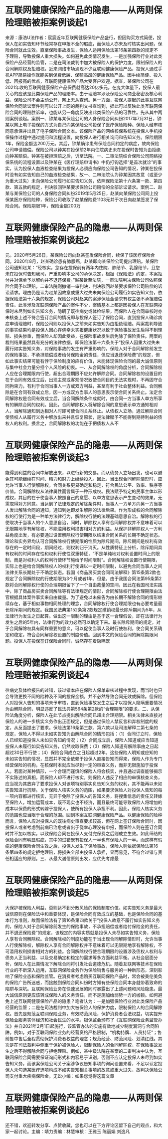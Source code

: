 # 互联网健康保险产品的隐患——从两则保险理赔被拒案例谈起1

来源：康浩U法作者：宸宸近年互联网健康保险产品盛行，但因购买方式简便，投保人在如实告知环节经常存在申报不全的瑕疵，而保险人亦未及时核实出问题，保险合同就此生效。直至保险事故发生，保险人适用保险法第16条第四款的规定不予理赔，导致投保人重大损失。如何避免此类情况发生，一是加强保险行业对此类保险产品经营的监管，二是在司法裁判中加大被保险人的保护力度，限制保险人的合同解除权及拒赔权。近来网络市场涌现不少互联网健康保险产品，投保人通过手机APP简易操作就能买到保费低廉、保额高昂的健康保险产品。因手续简便、投入低、回报高的优点，互联网健康保险产品大受客户欢迎。据查，某保险公司在2021年收的互联网健康保险产品保费就高达20亿多元。在庞大体量下，投保人最关心的应该是此类保险产品的理赔率。由于理赔率涉及保险公司商业秘密及核心利益，保险公司不会主动公开，网上无从查询。另一方面，投保人提起的此类互联网保险合同诉讼案件则可以公开上网的裁判文书查询到，据此可以反映此类互联网保险合同的理赔胜诉率，也能从另一角度反映出此类保险产品的可靠性。先从其中两则案例谈起。案例一、钟某与某保险公司的人身保险合同纠纷2017年7月31日，钟某以网上电子投保的方式为自己向某保险公司投保了医疗保险险种。保险人经审核同意承保并出具了电子保险合同文本。该保险产品的网络核保系统在投保人手机投保操作过程中通过提问和流程设置，向投保人进行相关询问和告知义务。保险期限1年，保险金额达200万元。其后，钟某确诊患有保险合同约定的病症，故向保险公司申请赔偿。保险公司以钟某在投保前2年内住院病史未在投保时告知为由拒绝向钟某赔偿。钟某在被拒理赔之后，诉至法院。一、二审法院结合保险公司网络投保系统的流程设置以及钟某在《医疗理赔申请书》中仍打钩选择“是首次就诊”的事实，认为投保人血液检查结果为投保人必须应向保险公司告知的情况，钟某在投保时没有如实告知自己的血液检查结果，故一、二审法院认为钟某因其故意（或至少为重大过失）未向保险公司履行如实告知义务，依照保险法第十六条第一款、第四款、第五款的规定，判决驳回钟某要求保险公司赔偿的全部诉讼请求。案例二、赵某与某保险公司的人身保险合同纠纷2019年5月25日，赵某向某保险公司网上投保某医疗保险险种，保险公司收取了赵某保险费1103元并于次日向赵某签发了保险合同。保险期限1年，保险金额200万

# 互联网健康保险产品的隐患——从两则保险理赔被拒案例谈起2

元。2020年5月26日，某保险公司向赵某签发保险合同，续保了该医疗保险合同。2020年8月，赵某确诊患有肺腺癌，赵某即向某保险公司提出理赔。某保险公司通知赵某：“经核实，您存在投保前有两年内住院、肺结节、乳腺结节，且您未在投保时告知我司，严重影响本公司的承保决定，根据《保险法》约定，本案拒付并对保单予以解约并不退还保费。”赵某诉至法院，一审法院判决保险公司依照保险合同予以理赔，二审法院则撤销一审判决，判决驳回赵某要求保险公司赔偿的诉讼请求。理由仍是认为赵某因故意或重大过失未向保险公司履行如实告知义务，依据保险法第十六条的规定，保险公司对赵某的案涉保险金请求有权主张不承担赔偿责任。此类涉及互联网保险产品的案件不少，案情基本上都是因投保人在互联网投保时未尽到如实告知义务，隐瞒了既往病史或体检结果，而保险人在合同审核时亦未核查上述不符合签订合同的情况即与投保人签订了保险合同，直到投保人确诊病症申请理赔时，保险公司则以投保人之前未如实告知为由拒绝理赔。两案裁判导致的事实结果均是投保人因心存侥幸未实报健康状况以致于保险事故发生后得不到理赔、损失惨重，而保险人却因此受益，在保险事故发生后免除了保险责任。两案的裁判结果虽然具有充分的法律依据，即保险法第十六条关于“投保人因重大过失未履行如实告知义务，对保险事故的发生有严重影响的，保险人对于合同解除前发生的保险事故，不承担赔偿或者给付保险金的责任，但应当退还保险费”的规定，但如此事实结果可能有悖于保险制度的应有价值，未能体现保险合同的最大诚信原则与集中社会力量分担个人风险的初衷。一、从合同解除权的角度分析，合同解除权人应在合理期限内行使，超出合理期限不应允许解除合同。合同解除权的设置目的在于合同有效成立后，出现主观或客观情况致使合同目的无法实现时，不再固守合同拘束力，有利于合同当事人一方或双方利益，甚至有利于社会整体利益。合同解除是在合同有效成立后，因一方或双方当事人的意思表示使合同关系终止。法定合同解除权是合同有效成立后，当合同解除条件成就时，由合同一方当事人单方所享有的解除合同的权利。因此，合同解除权人将解除合同的意思表示单方通知相对人，当解除通知到达相对人时即可使合同关系终止。从债权人立场，通过解除合同使债权人从履行义务中解放出来并且恢复原状，是法律赋予不能得到期待利益的债权人的权利。换言之，合同解除权的功能在于把债权人从不

# 互联网健康保险产品的隐患——从两则保险理赔被拒案例谈起3

能得到利益的合同中解放出来，以进行新的交易。而从债务人立场出发，也可以避免其可能继续在时间、精力和财力上继续投入。因此，当出现合同解除情形时，应允许当事人行使解除权，合同关系更易确定和稳定，符合民法公平、效率、秩序等价值。合同解除权从法律属性而言属于一种形成权。民法赋予特定的民事主体以形成权，其目的在于使当事人按照自己的意愿、以单方意思表示产生变动的效果，无需取得对方同意。当达到了法律规定的解除条件时，当事人一方单方向另一方当事人发出解除合同的通知，通知到达即发生解除的法律后果。作为形成权的合同解除权的行使行为是一种单方法律行为，解除权行使的法理基础意思自治。解除权的行使取决于当事人的个人意思自治，同时，解除权人享有合同解除权并不意味着可以无限期地享有解除权，不能滥用权利损害相对方的利益。从保护非解除权人一方利益角度出发，有必要通过设置解除权行使期限以结束合同关系的长期不确定状态。理论和实务界均认可合同解除权行使期限的性质为除斥期间，除斥期间是权利有效存在的一定时间段，期间经过，则权利归于消灭。从性质特征上分析，除斥期间具有权利的时间存在性和权利行使性双重特征，“不是单纯地对权利设置时间上的限制，而是对权利人的权利行使环节施给予时间限制”。合同解除权设置行使期限，实际上也是给合同解除权人的权利行使课以一定时间限制，以避免合同当事人之间法律关系长期处于不确定状态。我国《商品房买卖合同司法解释》第15条第2款也规定了合同解除权的行使期限为3个月或者1年。但是，由于我国合同法第95条第2款将合同解除权行使的合理期限留下了一个自由裁量的空间，因此在我国司法实践中，除了商品房买卖合同解除等有法律规定的情形，合同解除权行使合理期限由法官根据具体案件事实来自由裁量。为了避免以未催告为由长期不解除合同的情形继续存在，基于相似事物相同处理的理念，合同解除权行使合理期限也有必要考量最长除斥期间的规定。我国民法典第152条第2款规定撤销权最长除斥期间为5年，从法律行为发生之日起算。做出这一限制的理由是基于这一合理假设，即在法律行为发生之后的5年内，法律行为的效力必然可以确定下来。最长除斥期间的规定，对于合同解除权具有同样重要的意义，可以促使当事人及时行使权利，使合同关系确定和稳定，符合合同解除权设置的制度价值。回到本文的保险合同的解除期限问题。投保人在投保签订保险合同时，诚然存在着隐瞒既

# 互联网健康保险产品的隐患——从两则保险理赔被拒案例谈起4

往病史及体检报告的过错，该过错本应在保险人保单审核过程中发现，而当时也只会导致更换不同的险种及不同的投保金额，并不必然导致合同无效或解除。但保险人对投保人告知的事项未予审核，直到保险事故发生之后才以投保人隐瞒重要情况为由解除合同，明显违反了民法典第564条第2款的“合理期限”的要求。二、从保险法角度分析，保险人在此节点提出解除合同已超出合理期限。相关法律未直接对保险人的进一步核实义务作出正面规定，但是通过保险人禁反言和弃权制度的规定，从反面提出了要求。保险法第16条第三款、第六款以及司法解释二第七条的规定，保险人不得以未如实告知为由解除合同的情形包括：（1）合同订立时，保险人已经知道投保人未如实告知的情况；（2）合同成立后，保险人知道或应当知道投保人未履行如实告知义务，仍然收取保费；（3）保险人知道有解除事由之日起超过30日不行使；（4）保险合同成立之日起超过2年。这些保险人明知或应知的未如实告知的情况，显然并不完全依赖于投保人直接告知而得来，保险人作为专门经营保险的机构，在核保时本就应当尽到一定的审查义务，而非无限施加于投保人。若面对某种情形，一个合理而谨慎的保险人将会核实，并且通过调查能够揭示不实陈述的真相，而保险人却不进行核实，则保险人违反了相应的审慎核查义务，应当视为其放弃了要求投保人对该项特别事实负告知义务的权利，其不能再以未如实告知进行抗辩。关于保险人核实义务的范围，如果要求保险人对投保人告知的每一项内容都进行核实，无异于免除了投保人的告知义务，将搜集信息的责任又转嫁至保险人，增加运营成本，既不现实也不经济，而且最终可能导致保险人将增加的成本以保费的形式转嫁于投保人，使所有投保人承担不利。因此，保险人核实义务的范围也应当限于合理的范围。回到本案互联网健康保险产品。以健康保险的险种而言，保险人应对投保人的既往病史审查要求较高，但在网上签订保险合同时，因投保人或者考虑到前病已治愈或者出于侥幸心理没有申报，而保险人则在签订合同时并不加以核实，以致保险合同在投保人支付完保费之后则成立生效。如此缔结的保险合同有明显瑕疵，其中的过错既有投保人一半也有保险人的一半。而这样有瑕疵的健康保险合同生效之后，投保人发生了保险事故，保险人则依据保险法第16条第四条的规定拒绝理赔，将损失全部由投保人承担，显而易见，不符合过错与责任相适应的原则。三、从最大诚信原则出发，应优先考虑最

# 互联网健康保险产品的隐患——从两则保险理赔被拒案例谈起5

大保护被保险人利益，否则达不到分散风险的保险制度价值。如实告知义务是最大诚信原则在保险法中和重要体现，是保险合同有效成立的基础，也是保险合同的基本行为准则，故而保险法有了第16条第四款关于“投保人故意不履行如实告知义务的，保险人对于合同解除前发生的保险事故，不承担赔偿或者给付保险金的责任，并不退还保险费”的规定，该规定的内容实质就是投保人未尽如实告知义务，保险人享有合同解除权。合同解除权的制度功能在于当出现合同解除情形时，允许当事人行使解除权，解除权人享有合同解除权并不意味着可以无限期地享有解除权，不可滥用权利损害相对方的利益。合同解除权行使合理期限的设置涉及债权人权利与债务人正当利益、以及交易确定和稳定的需求等多方面利益平衡。从社会层面分析，保险人在此类情况下解除合同将引发社会道德危机。随着互联网等技术在保险行业的不断深入运用，互联网保险业务作为保险销售与服务的一种新形态，深刻影响了保险业态和保险监管。在消费者考虑购买互联网保险产品时，常会被美伦美奂的保险广告所迷惑，而接触到保险合同纠纷时方知有些保险合同本身就带着致命的陷阱与深坑。互联网保险业务在快速发展的同时暴露出了上述问题和风险隐患。最大诚信原则更应该转成保险人的义务责任，而不是施加给弱势一方的枷锁。如何避免上述互联网健康保险产品的隐患？笔者认为：一是加强保险行业对此类保险产品经营的监管；二是在司法裁判中加大被保险人的保护力度，限制保险人的合同解除权。首先是规范互联网保险业务，有效防范风险，保护消费者合法权益，切实提升保险业服务实体经济和社会民生的水平。银保监会颁布了《互联网保险业务监管办法》并自2021年2月1日起施行，该监管办法的实施有效地减少制度漏洞与合同陷阱。例如，对于互联网保险业务的经营资格严格限制，“机构持牌、人员持证”；售前售中售后全程贯彻保护消费者权益的理念；规范经营、防范风险、划清红线。其次是在司法裁判中侧重于保护被保险人，限制保险人的合同解除权，在保险事故发生之后不得解除合同与拒绝理赔。例如，某中级法院在某案的二审判决中认为，互联网保险合同需要保证询问形式和内容易于识别，否则不应认定投保人未尽到如实告知义务，而该案保险公司关于案涉争议告知事项的询问设置来看，不足以认定投保人未勾选某医疗选项构成不如实告知相关事项的故意或重大过失，故判决保险公司支付重大疾病保险金。无讼小编：如果您觉得这篇文章

# 互联网健康保险产品的隐患——从两则保险理赔被拒案例谈起6

还不错，欢迎转发分享、点赞收藏，您也可以在下方评论区留下自己的观点，和大家一起讨论。主编：靖力责编：林慧审核：王雅玉 陈丽娟 刘逸凡


